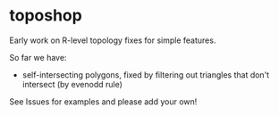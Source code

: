 # toposhop

Early work on R-level topology fixes for simple features. 

So far we have: 

* self-intersecting polygons, fixed by filtering out triangles that don't intersect (by evenodd rule)


See Issues for examples and please add your own!

